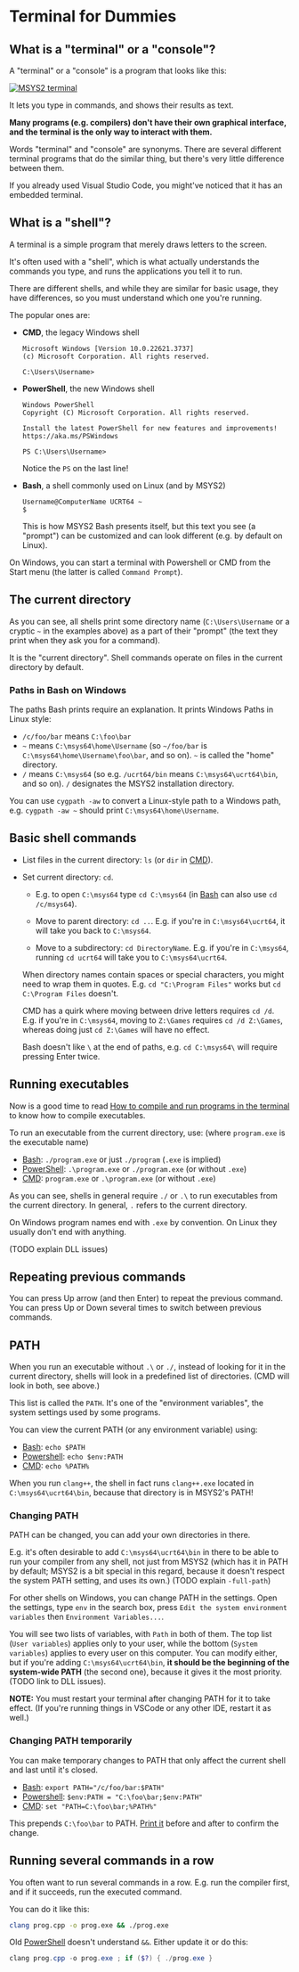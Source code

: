 # Terminal for Dummies

## What is a "terminal" or a "console"?

A "terminal" or a "console" is a program that looks like this:

[![MSYS2 terminal](/images/terminal.png)](/images/terminal.png)

It lets you type in commands, and shows their results as text.

**Many programs (e.g. compilers) don't have their own graphical interface, and the terminal is the only way to interact with them.**

Words "terminal" and "console" are synonyms. There are several different terminal programs that do the similar thing, but there's very little difference between them.

If you already used Visual Studio Code, you might've noticed that it has an embedded terminal.

## What is a "shell"?

A terminal is a simple program that merely draws letters to the screen.

It's often used with a "shell", which is what actually understands the commands you type, and runs the applications you tell it to run.

There are different shells, and while they are similar for basic usage, they have differences, so you must understand which one you're running.

The popular ones are:

* **CMD**, the legacy Windows shell
  ```
  Microsoft Windows [Version 10.0.22621.3737]
  (c) Microsoft Corporation. All rights reserved.

  C:\Users\Username>
  ```

* **PowerShell**, the new Windows shell
  ```
  Windows PowerShell
  Copyright (C) Microsoft Corporation. All rights reserved.

  Install the latest PowerShell for new features and improvements! https://aka.ms/PSWindows

  PS C:\Users\Username>
  ```
  Notice the `PS` on the last line!

* **Bash**, a shell commonly used on Linux (and by MSYS2)
  ```
  Username@ComputerName UCRT64 ~
  $
  ```
  This is how MSYS2 Bash presents itself, but this text you see (a "prompt") can be customized and can look different (e.g. by default on Linux).

On Windows, you can start a terminal with Powershell or CMD from the Start menu (the latter is called `Command Prompt`).

## The current directory

As you can see, all shells print some directory name (`C:\Users\Username` or a cryptic `~` in the examples above) as a part of their "prompt" (the text they print when they ask you for a command).

It is the "current directory". Shell commands operate on files in the current directory by default.

### Paths in Bash on Windows

The paths Bash prints require an explanation. It prints Windows Paths in Linux style:

* `/c/foo/bar` means `C:\foo\bar`
* `~` means `C:\msys64\home\Username` (so `~/foo/bar` is `C:\msys64\home\Username\foo\bar`, and so on). `~` is called the "home" directory.
* `/` means `C:\msys64` (so e.g. `/ucrt64/bin` means `C:\msys64\ucrt64\bin`, and so on). `/` designates the MSYS2 installation directory.

You can use `cygpath -aw` to convert a Linux-style path to a Windows path, e.g. `cygpath -aw ~` should print `C:\msys64\home\Username`.

## Basic shell commands

* List files in the current directory: `ls` (or `dir` in [CMD](#what-is-a-shell)).

* Set current directory: `cd`.

  * E.g. to open `C:\msys64` type `cd C:\msys64` (in [Bash](#what-is-a-shell) can also use `cd /c/msys64`).

  * Move to parent directory: `cd ..`. E.g. if you're in `C:\msys64\ucrt64`, it will take you back to `C:\msys64`.

  * Move to a subdirectory: `cd DirectoryName`. E.g. if you're in `C:\msys64`, running `cd ucrt64` will take you to `C:\msys64\ucrt64`.

  When directory names contain spaces or special characters, you might need to wrap them in quotes. E.g. `cd "C:\Program Files"` works but `cd C:\Program Files` doesn't.

  CMD has a quirk where moving between drive letters requires `cd /d`. E.g. if you're in `C:\msys64`, moving to `Z:\Games` requires `cd /d Z:\Games`, whereas doing just `cd Z:\Games` will have no effect.

  Bash doesn't like `\` at the end of paths, e.g. `cd C:\msys64\` will require pressing Enter twice.

## Running executables

Now is a good time to read [How to compile and run programs in the terminal](/compiling_in_terminal.md) to know how to compile executables.

To run an executable from the current directory, use: (where `program.exe` is the executable name)

* [Bash](#what-is-a-shell): `./program.exe` or just `./program` (`.exe` is implied)
* [PowerShell](#what-is-a-shell): `.\program.exe` or `./program.exe` (or without `.exe`)
* [CMD](#what-is-a-shell): `program.exe` or `.\program.exe` (or without `.exe`)

As you can see, shells in general require `./` or `.\` to run executables from the current directory. In general, `.` refers to the current directory.

On Windows program names end with `.exe` by convention. On Linux they usually don't end with anything.

(TODO explain DLL issues)

## Repeating previous commands

You can press Up arrow (and then Enter) to repeat the previous command. You can press Up or Down several times to switch between previous commands.

## PATH

When you run an executable without `.\` or `./`, instead of looking for it in the current directory, shells will look in a predefined list of directories. (CMD will look in both, see above.)

This list is called the `PATH`. It's one of the "environment variables", the system settings used by some programs.

You can view the current PATH (or any environment variable) using:

* [Bash](#what-is-a-shell): `echo $PATH`
* [Powershell](#what-is-a-shell): `echo $env:PATH`
* [CMD](#what-is-a-shell): `echo %PATH%`

When you run `clang++`, the shell in fact runs `clang++.exe` located in `C:\msys64\ucrt64\bin`, because that directory is in MSYS2's PATH!

### Changing PATH

PATH can be changed, you can add your own directories in there.

E.g. it's often desirable to add `C:\msys64\ucrt64\bin` in there to be able to run your compiler from any shell, not just from MSYS2 (which has it in PATH by default; MSYS2 is a bit special in this regard, because it doesn't respect the system PATH setting, and uses its own.) (TODO explain `-full-path`)

For other shells on Windows, you can change PATH in the settings. Open the settings, type `env` in the search box, press `Edit the system environment variables` then `Environment Variables...`.

You will see two lists of variables, with `Path` in both of them. The top list (`User variables`) applies only to your user, while the bottom (`System variables`) applies to every user on this computer. You can modify either, but if you're adding `C:\msys64\ucrt64\bin`, **it should be the beginning of the system-wide PATH** (the second one), because it gives it the most priority. (TODO link to DLL issues).

**NOTE:** You must restart your terminal after changing PATH for it to take effect. (If you're running things in VSCode or any other IDE, restart it as well.)

### Changing PATH temporarily

You can make temporary changes to PATH that only affect the current shell and last until it's closed.

* [Bash](#what-is-a-shell): `export PATH="/c/foo/bar:$PATH"`
* [Powershell](#what-is-a-shell): `$env:PATH = "C:\foo\bar;$env:PATH"`
* [CMD](#what-is-a-shell): `set "PATH=C:\foo\bar;%PATH%"`

This prepends `C:\foo\bar` to PATH. [Print it](#path) before and after to confirm the change.

## Running several commands in a row

You often want to run several commands in a row. E.g. run the compiler first, and if it succeeds, run the executed command.

You can do it like this:
```sh
clang prog.cpp -o prog.exe && ./prog.exe
```
Old [PowerShell](#what-is-a-shell) doesn't understand `&&`. Either update it or do this:
```powershell
clang prog.cpp -o prog.exe ; if ($?) { ./prog.exe }
```
